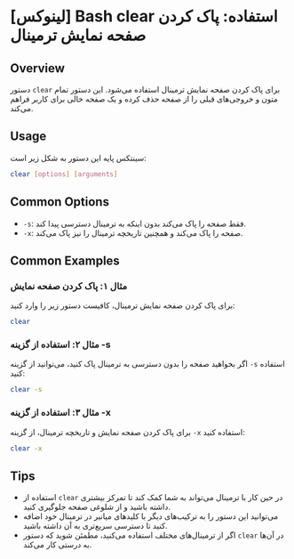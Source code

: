 # [لینوکس] Bash clear استفاده: پاک کردن صفحه نمایش ترمینال

## Overview
دستور `clear` برای پاک کردن صفحه نمایش ترمینال استفاده می‌شود. این دستور تمام متون و خروجی‌های قبلی را از صفحه حذف کرده و یک صفحه خالی برای کاربر فراهم می‌کند.

## Usage
سینتکس پایه این دستور به شکل زیر است:

```bash
clear [options] [arguments]
```

## Common Options
- `-s`: فقط صفحه را پاک می‌کند بدون اینکه به ترمینال دسترسی پیدا کند.
- `-x`: صفحه را پاک می‌کند و همچنین تاریخچه ترمینال را نیز پاک می‌کند.

## Common Examples
### مثال ۱: پاک کردن صفحه نمایش
برای پاک کردن صفحه نمایش ترمینال، کافیست دستور زیر را وارد کنید:

```bash
clear
```

### مثال ۲: استفاده از گزینه -s
اگر بخواهید صفحه را بدون دسترسی به ترمینال پاک کنید، می‌توانید از گزینه `-s` استفاده کنید:

```bash
clear -s
```

### مثال ۳: استفاده از گزینه -x
برای پاک کردن صفحه نمایش و تاریخچه ترمینال، از گزینه `-x` استفاده کنید:

```bash
clear -x
```

## Tips
- استفاده از `clear` در حین کار با ترمینال می‌تواند به شما کمک کند تا تمرکز بیشتری داشته باشید و از شلوغی صفحه جلوگیری کنید.
- می‌توانید این دستور را به ترکیب‌های دیگر با کلیدهای میانبر در ترمینال خود اضافه کنید تا دسترسی سریع‌تری به آن داشته باشید.
- اگر از ترمینال‌های مختلف استفاده می‌کنید، مطمئن شوید که دستور `clear` در آن‌ها به درستی کار می‌کند.